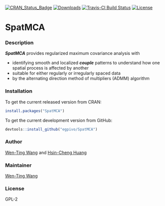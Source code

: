 [![CRAN_Status_Badge](http://www.r-pkg.org/badges/version/SpatMCA)](https://cran.r-project.org/package=SpatMCA)
[![Downloads](http://cranlogs.r-pkg.org/badges/grand-total/SpatMCA)](https://cran.r-project.org/package=SpatMCA)
[![Travis-CI Build Status](https://travis-ci.org/egpivo/SpatMCA.svg?branch=master)](https://travis-ci.org/egpivo/SpatMCA)
[![License](http://img.shields.io/badge/license-GPL%20%28%3E=%202%29-brightgreen.svg?style=flat)](http://www.gnu.org/licenses/gpl-2.0.html)


# SpatMCA

### Description
***SpatMCA*** provides regularized maximum covariance analysis with

* identifying smooth and localized ***couple*** patterns to understand how one spatial process is affected by another
* suitable for either regularly or irregularly spaced data
* by the alternating direction method of multipliers (ADMM) algorithm

### Installation
To get the current released version from CRAN:

```r
install.packages("SpatMCA")
```

To get the current development version from GitHub:

```r
devtools::install_github("egpivo/SpatMCA")
```

### Author
 [Wen-Ting Wang](https://www.linkedin.com/in/wen-ting-wang-6083a17b "Wen-Ting Wang") and [Hsin-Cheng Huang](http://www.stat.sinica.edu.tw/hchuang/ "Hsin-Cheng Huang")
 
### Maintainer
[Wen-Ting Wang](https://www.linkedin.com/in/wen-ting-wang-6083a17b "Wen-Ting Wang")
 
### License
  GPL-2
